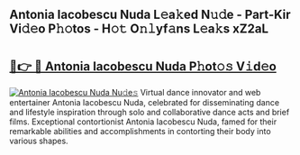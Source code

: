 ## Antonia Iacobescu Nuda L𝚎a𝚔ed N𝚞𝚍e - Part-Kir Vi𝚍𝚎o P𝚑𝚘tos - H𝚘𝚝 O𝚗𝚕yf𝚊ns L𝚎a𝚔s xZ2aL

# <h2><a href="http://kfeh29.oniu.top/?m=Antonia+Iacobescu+Nuda">🔗👉 🔴 Antonia Iacobescu Nuda P𝚑ot𝚘𝚜 V𝚒d𝚎o</a></h2>

[![Antonia Iacobescu Nuda Nu𝚍e𝚜](https://i.imgur.com/0qMVB7G.gif)](http://kfeh29.oniu.top/?m=Antonia+Iacobescu+Nuda)
Virtual dance innovator and web entertainer Antonia Iacobescu Nuda, celebrated for disseminating dance and lifestyle inspiration through solo and collaborative dance acts and brief films. Exceptional contortionist Antonia Iacobescu Nuda, famed for their remarkable abilities and accomplishments in contorting their body into various shapes.  
